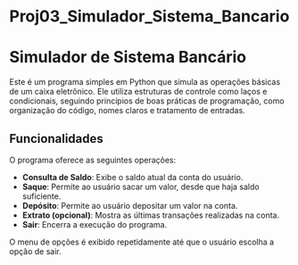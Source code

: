 # Proj03_Simulador_Sistema_Bancario
# Simulador de Sistema Bancário

Este é um programa simples em Python que simula as operações básicas de um caixa eletrônico. Ele utiliza estruturas de controle como laços e condicionais, seguindo princípios de boas práticas de programação, como organização do código, nomes claros e tratamento de entradas.

## Funcionalidades

O programa oferece as seguintes operações:

- **Consulta de Saldo**: Exibe o saldo atual da conta do usuário.
- **Saque**: Permite ao usuário sacar um valor, desde que haja saldo suficiente.
- **Depósito**: Permite ao usuário depositar um valor na conta.
- **Extrato (opcional)**: Mostra as últimas transações realizadas na conta.
- **Sair**: Encerra a execução do programa.

O menu de opções é exibido repetidamente até que o usuário escolha a opção de sair.



